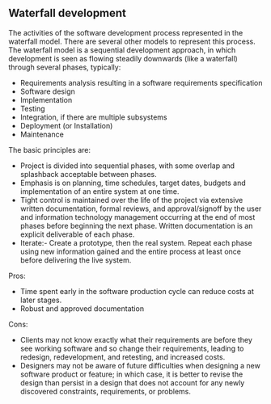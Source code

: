 Waterfall development
----------------------------------------------------------

The activities of the software development process represented in the waterfall model. There are several other models to represent this process.
The waterfall model is a sequential development approach, in which development is seen as flowing steadily downwards (like a waterfall) through several phases, typically:

- Requirements analysis resulting in a software requirements specification
- Software design
- Implementation
- Testing
- Integration, if there are multiple subsystems
- Deployment (or Installation)
- Maintenance

The basic principles are:

- Project is divided into sequential phases, with some overlap and splashback acceptable between phases.
- Emphasis is on planning, time schedules, target dates, budgets and implementation of an entire system at one time.
- Tight control is maintained over the life of the project via extensive written documentation, formal reviews, and approval/signoff by the user and information technology management occurring at the end of most phases before beginning the next phase. Written documentation is an explicit deliverable of each phase.
- Iterate:- Create a prototype, then the real system. Repeat each phase using new information gained and the entire process at least once before delivering the live system.

Pros:
 - Time spent early in the software production cycle can reduce costs at later stages.
 - Robust and approved documentation
 
Cons:
  - Clients may not know exactly what their requirements are before they see working software and so change their requirements, leading to redesign, redevelopment, and retesting, and increased costs.
  - Designers may not be aware of future difficulties when designing a new software product or feature; in which case, it is better to revise the design than persist in a design that does not account for any newly discovered constraints, requirements, or problems.
